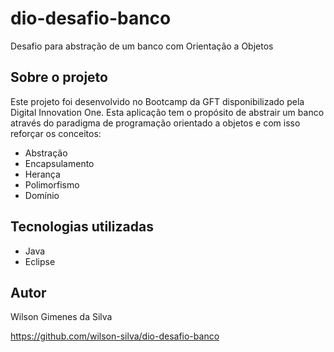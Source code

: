 # dio-desafio-banco
Desafio para abstração de um banco com Orientação a Objetos


## Sobre o projeto

Este projeto foi desenvolvido no Bootcamp da GFT disponibilizado pela Digital Innovation One.
Esta aplicação tem o propósito de abstrair um banco através do paradigma de programação orientado a objetos e com
isso reforçar os conceitos:
- Abstração
- Encapsulamento
- Herança
- Polimorfismo
- Domínio


## Tecnologias utilizadas
- Java
- Eclipse

## Autor

Wilson Gimenes da Silva

https://github.com/wilson-silva/dio-desafio-banco
